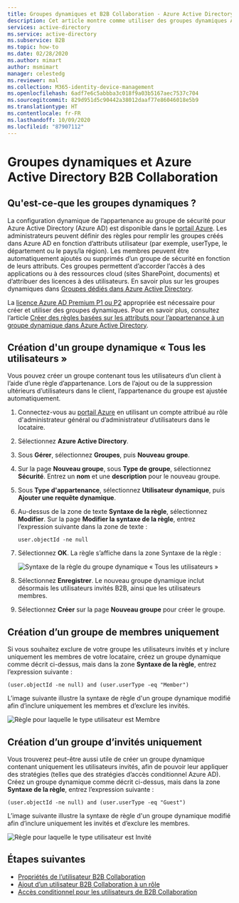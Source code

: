 ```yaml
---
title: Groupes dynamiques et B2B Collaboration - Azure Active Directory | Microsoft Docs
description: Cet article montre comme utiliser des groupes dynamiques Azure AD avec Azure Active Directory B2B Collaboration.
services: active-directory
ms.service: active-directory
ms.subservice: B2B
ms.topic: how-to
ms.date: 02/28/2020
ms.author: mimart
author: msmimart
manager: celestedg
ms.reviewer: mal
ms.collection: M365-identity-device-management
ms.openlocfilehash: 6adf7e6c5abbba3c018f9a03b5167aec7537c704
ms.sourcegitcommit: 829d951d5c90442a38012daaf77e86046018e5b9
ms.translationtype: HT
ms.contentlocale: fr-FR
ms.lasthandoff: 10/09/2020
ms.locfileid: "87907112"
---
```

# <a name="dynamic-groups-and-azure-active-directory-b2b-collaboration"></a>Groupes dynamiques et Azure Active Directory B2B Collaboration

## <a name="what-are-dynamic-groups"></a>Qu'est-ce-que les groupes dynamiques ?
La configuration dynamique de l’appartenance au groupe de sécurité pour Azure Active Directory (Azure AD) est disponible dans le [portail Azure](https://portal.azure.com). Les administrateurs peuvent définir des règles pour remplir les groupes créés dans Azure AD en fonction d’attributs utilisateur (par exemple, userType, le département ou le pays/la région). Les membres peuvent être automatiquement ajoutés ou supprimés d’un groupe de sécurité en fonction de leurs attributs. Ces groupes permettent d’accorder l’accès à des applications ou à des ressources cloud (sites SharePoint, documents) et d’attribuer des licences à des utilisateurs. En savoir plus sur les groupes dynamiques dans [Groupes dédiés dans Azure Active Directory](../active-directory-accessmanagement-dedicated-groups.md).

La [licence Azure AD Premium P1 ou P2](https://azure.microsoft.com/pricing/details/active-directory/) appropriée est nécessaire pour créer et utiliser des groupes dynamiques. Pour en savoir plus, consultez l’article [Créer des règles basées sur les attributs pour l’appartenance à un groupe dynamique dans Azure Active Directory](../users-groups-roles/groups-dynamic-membership.md).

## <a name="creating-an-all-users-dynamic-group"></a>Création d'un groupe dynamique « Tous les utilisateurs »
Vous pouvez créer un groupe contenant tous les utilisateurs d’un client à l’aide d’une règle d’appartenance. Lors de l’ajout ou de la suppression ultérieurs d’utilisateurs dans le client, l’appartenance du groupe est ajustée automatiquement.

1. Connectez-vous au [portail Azure](https://portal.azure.com) en utilisant un compte attribué au rôle d'administrateur général ou d’administrateur d’utilisateurs dans le locataire.
1. Sélectionnez **Azure Active Directory**.
2. Sous **Gérer**, sélectionnez **Groupes**, puis **Nouveau groupe**.
1. Sur la page **Nouveau groupe**, sous **Type de groupe**, sélectionnez **Sécurité**. Entrez un **nom** et une **description** pour le nouveau groupe. 
2. Sous **Type d'appartenance**, sélectionnez **Utilisateur dynamique**, puis **Ajouter une requête dynamique**. 
4. Au-dessus de la zone de texte **Syntaxe de la règle**, sélectionnez **Modifier**. Sur la page **Modifier la syntaxe de la règle**, entrez l’expression suivante dans la zone de texte :

   ```
   user.objectId -ne null
   ```
1. Sélectionnez **OK**. La règle s’affiche dans la zone Syntaxe de la règle :

   ![Syntaxe de la règle du groupe dynamique « Tous les utilisateurs »](media/use-dynamic-groups/all-user-rule-syntax.png)

1.  Sélectionnez **Enregistrer**. Le nouveau groupe dynamique inclut désormais les utilisateurs invités B2B, ainsi que les utilisateurs membres.


1. Sélectionnez **Créer** sur la page **Nouveau groupe** pour créer le groupe.

## <a name="creating-a-group-of-members-only"></a>Création d’un groupe de membres uniquement

Si vous souhaitez exclure de votre groupe les utilisateurs invités et y inclure uniquement les membres de votre locataire, créez un groupe dynamique comme décrit ci-dessus, mais dans la zone **Syntaxe de la règle**, entrez l’expression suivante :

```
(user.objectId -ne null) and (user.userType -eq "Member")
```

L’image suivante illustre la syntaxe de règle d'un groupe dynamique modifié afin d’inclure uniquement les membres et d’exclure les invités.

![Règle pour laquelle le type utilisateur est Membre](media/use-dynamic-groups/all-member-user-rule-syntax.png)

## <a name="creating-a-group-of-guests-only"></a>Création d’un groupe d’invités uniquement

Vous trouverez peut-être aussi utile de créer un groupe dynamique contenant uniquement les utilisateurs invités, afin de pouvoir leur appliquer des stratégies (telles que des stratégies d’accès conditionnel Azure AD). Créez un groupe dynamique comme décrit ci-dessus, mais dans la zone **Syntaxe de la règle**, entrez l’expression suivante :

```
(user.objectId -ne null) and (user.userType -eq "Guest")
```

L’image suivante illustre la syntaxe de règle d'un groupe dynamique modifié afin d’inclure uniquement les invités et d’exclure les membres.

![Règle pour laquelle le type utilisateur est Invité](media/use-dynamic-groups/all-guest-user-rule-syntax.png)

## <a name="next-steps"></a>Étapes suivantes

- [Propriétés de l’utilisateur B2B Collaboration](user-properties.md)
- [Ajout d’un utilisateur B2B Collaboration à un rôle](add-guest-to-role.md)
- [Accès conditionnel pour les utilisateurs de B2B Collaboration](conditional-access.md)

